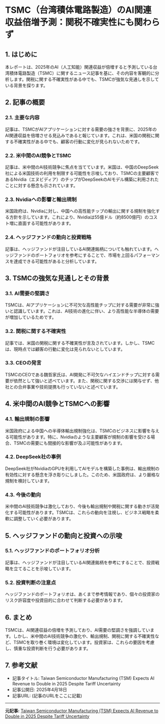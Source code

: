 # TSMC（台湾積体電路製造）のAI関連収益倍増予測：関税不確実性にも関わらず

## 1. はじめに

本レポートは、2025年のAI（人工知能）関連収益が倍増すると予測している台湾積体電路製造（TSMC）に関するニュース記事を基に、その内容を客観的に分析します。関税に関する不確実性がある中でも、TSMCが強気な見通しを示している背景を探ります。

## 2. 記事の概要

### 2.1. 主要な内容

記事は、TSMCがAIアプリケーションに対する需要の強さを背景に、2025年のAI関連収益を倍増させる見込みであると報じています。これは、米国の関税に関する不確実性がある中でも、顧客の行動に変化が見られないためです。

### 2.2. 米中間のAI競争とTSMC

記事は、米中間のAI技術競争に焦点を当てています。米国は、中国のDeepSeek社による米国技術の利用を制限する可能性を示唆しており、TSMCの主要顧客であるNvidia（エヌビディア）のチップがDeepSeekのAIモデル構築に利用されたことに対する懸念も示されています。

### 2.3. Nvidiaへの影響と輸出規制

米国政府は、Nvidiaに対し、中国への高性能チップの輸出に関する規制を強化する方針を示しています。これにより、Nvidiaは55億ドル（約8500億円）のコスト増に直面する可能性があります。

### 2.4. ヘッジファンドの動向と投資戦略

記事は、ヘッジファンドが注目しているAI関連銘柄についても触れています。ヘッジファンドのポートフォリオを参考にすることで、市場を上回るパフォーマンスを達成できる可能性があると分析しています。

## 3. TSMCの強気な見通しとその背景

### 3.1. AI需要の堅調さ

TSMCは、AIアプリケーションに不可欠な高性能チップに対する需要が非常に強いと認識しています。これは、AI技術の進化に伴い、より高性能な半導体の需要が増加しているためです。

### 3.2. 関税に関する不確実性

記事では、米国の関税に関する不確実性が言及されています。しかし、TSMCは、現時点では顧客の行動に変化は見られないとしています。

### 3.3. CEOの発言

TSMCのCEOである魏哲家氏は、AI開発に不可欠なハイエンドチップに対する需要が依然として強いと述べています。また、関税に関する交渉には関与せず、他社との合弁事業や技術提携も行っていないと述べています。

## 4. 米中間のAI競争とTSMCへの影響

### 4.1. 輸出規制の影響

米国政府による中国への半導体輸出規制強化は、TSMCのビジネスに影響を与える可能性があります。特に、Nvidiaのような主要顧客が規制の影響を受ける場合、TSMCの需要にも間接的な影響が及ぶ可能性があります。

### 4.2. DeepSeek社の事例

DeepSeek社がNvidiaのGPUを利用してAIモデルを構築した事例は、輸出規制の有効性に対する懸念を浮き彫りにしました。このため、米国政府は、より厳格な規制を検討しています。

### 4.3. 今後の動向

米中間のAI技術競争は激化しており、今後も輸出規制や関税に関する動きが活発化する可能性があります。TSMCは、これらの動向を注視し、ビジネス戦略を柔軟に調整していく必要があります。

## 5. ヘッジファンドの動向と投資への示唆

### 5.1. ヘッジファンドのポートフォリオ分析

記事は、ヘッジファンドが注目しているAI関連銘柄を参考にすることで、投資戦略を立てることを示唆しています。

### 5.2. 投資判断の注意点

ヘッジファンドのポートフォリオは、あくまで参考情報であり、個々の投資家のリスク許容度や投資目的に合わせて判断する必要があります。

## 6. まとめ

TSMCは、AI関連収益の倍増を予測しており、AI需要の堅調さを強調しています。しかし、米中間のAI技術競争の激化や、輸出規制、関税に関する不確実性など、TSMCを取り巻く環境は変化しています。投資家は、これらの要因を考慮し、慎重な投資判断を行う必要があります。

## 7. 参考文献

* 記事タイトル: Taiwan Semiconductor Manufacturing (TSM) Expects AI Revenue to Double in 2025 Despite Tariff Uncertainty
* 記事公開日: 2025年4月18日
* 記事URL: (記事のURLをここに記載)

---


**元記事:** [Taiwan Semiconductor Manufacturing (TSM) Expects AI Revenue to Double in 2025 Despite Tariff Uncertainty](https://finance.yahoo.com/news/taiwan-semiconductor-manufacturing-tsm-expects-014118397.html)